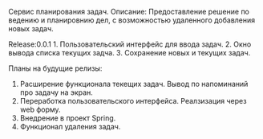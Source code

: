Сервис планирования задач.
Описание:
    Предоставление решение по ведению и планировнию дел, с возможностью удаленного добавления новых задач.

Release:0.0.1
    1. Пользовательский интерфейс для ввода задач.
    2. Окно вывода списка текущих задча.
    3. Сохранение новых и текущих задач.

Планы на будущие релизы:
1. Расширение функционала текещих задач. Вывод по напоминаний про задачу на экран.
2. Переработка пользовательского интерфейса. Реалзизация через web форму.
3. Внедрение в проект Spring.
4. Функционал удаления задач.
